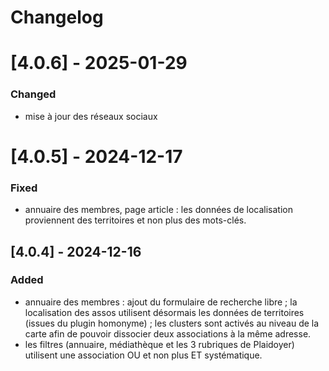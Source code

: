 # Changelog

# [4.0.6] - 2025-01-29

### Changed

- mise à jour des réseaux sociaux

# [4.0.5] - 2024-12-17

### Fixed

- annuaire des membres, page article : les données de localisation proviennent des territoires et non plus des mots-clés.

## [4.0.4] - 2024-12-16

### Added

- annuaire des membres : ajout du formulaire de recherche libre ; la localisation des assos utilisent désormais les données de territoires (issues du plugin homonyme) ; les clusters sont activés au niveau de la carte afin de pouvoir dissocier deux associations à la même adresse.
- les filtres (annuaire, médiathèque et les 3 rubriques de Plaidoyer) utilisent une association OU et non plus ET systématique.
